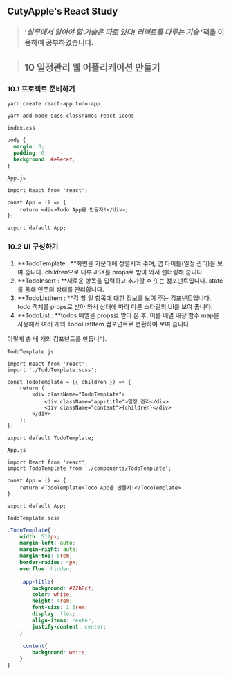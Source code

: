 ## CutyApple's React Study 

> ### '*실무에서 알아야 할 기술은 따로 있다! 리액트를 다루는 기술* '책을              이용하여 공부하였습니다.



> ## 10 일정관리 웹 어플리케이션 만들기

### 10.1 프로젝트 준비하기

`yarn create react-app todo-app`

`yarn add node-sass classnames react-icons`



`index.css`

```css
body {
  margin: 0;
  padding: 0;
  background: #e9ecef;
}
```



`App.js`

```react
import React from 'react';

const App = () => {
    return <div>Todo App을 만들자!</div>;
};

export default App;
```



### 10.2 UI 구성하기

1. **TodoTemplate : **화면을 가운데에 정렬시켜 주며, 앱 타이틀(일정 관리)을 보여 줍니다. children으로 내부 JSX를 props로 받아 와서 렌더링해 줍니다.
2. **TodoInsert : **새로운 항목을 입력하고 추가할 수 잇는 컴포넌트입니다. state를 통해 인풋의 상태를 관리합니다.
3. **TodoListItem : **각 할 일 항목에 대한 정보를 보여 주는 컴포넌트입니다. todo 객체를 props로 받아 와서 상태에 따라 다른 스타일의 UI를 보여 줍니다.
4. **TodoList : **todos 배열을 props로 받아 온 후, 이를 배열 내장 함수 map을 사용해서 여러 개의 TodoListItem 컴포넌트로 변환하여 보여 줍니다.

이렇게 총 네 개의 컴포넌트를 만듭니다. 



`TodoTemplate.js`

```react
import React from 'react';
import './TodoTemplate.scss';

const TodoTemplate = ({ children }) => {
    return (
    	<div className="TodoTemplate">
        	<div className="app-title">일정 관리</div>
            <div className="content">{children}</div>
        </div>
    );
};

export default TodoTemplate;
```



`App.js`

```react
import React from 'react';
import TodoTemplate from './components/TodoTemplate';

const App = () => {
    return <TodoTemplate>Todo App을 만들자!</TodoTemplate>
}

export default App;
```



`TodoTemplate.scss`

```scss
.TodoTemplate{
    width: 512px;
    margin-left: auto;
    margin-right: auto;
    margin-top: 6rem;
   	border-radius: 4px;
    overflow: hidden;
    
    .app-title{
        background: #22b8cf;
        color: white;
        height: 4rem;
        font-size: 1.5rem;
        display: flex;
        align-items: center;
        justify-content: center;
    }
    
    .content{
        background: white;
    }
}
```

 